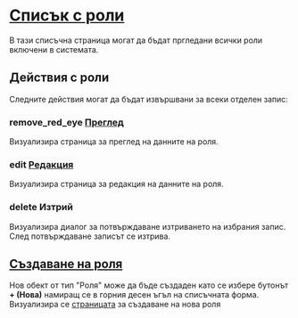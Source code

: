 # [Списък с роли](admin/roles)
В тази списъчна страница могат да бъдат пргледани всички роли включени в системата.

## Действия с роли
Следните действия могат да бъдат извършвани за всеки отделен запис:
### <span class="material-icons pr-2">remove_red_eye</span> [Преглед](admin/help/RolesSettingsGridView.md)
Визуализира страница за преглед на данните на роля.
### <span class="material-icons pr-2">edit</span> [Редакция](admin/help/RolesSettingsGridEdit.md)
Визуализира страница за редакция на данните на роля.
### <span class="material-icons pr-2">delete</span> Изтрий
Визуализира диалог за потвърждаване изтриването на избрания запис. След потвърждаване записът се изтрива.

## [Създаване на роля](admin/help/RolesSettingsGridNew.md)
Нов обект от тип "Роля" може да бъде създаден като се избере бутонът **+ (Нова)** намиращ се в горния десен ъгъл на списъчната форма. Визуализира се [страницата](admin/roles/role) за създаване на нова роля